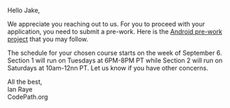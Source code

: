Hello Jake,

We appreciate you reaching out to us. For you to proceed with your application, you need to submit a pre-work. 
Here is the [Android pre-work project](https://courses.codepath.org/snippets/android_university/prework) that you may follow. 

The schedule for your chosen course starts on the week of September 6. Section 1 will run on Tuesdays at 6PM-8PM PT while Section 2 will run on Saturdays at 10am-12nn PT. 
Let us know if you have other concerns. 

All the best, <br>
Ian Raye <br>
CodePath.org
